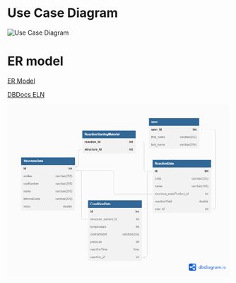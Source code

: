 # Use Case Diagram

![Use Case Diagram](https://github.com/javagurulv/-java_2_monday_february_2023_online/blob/main/team_eln/Use%20Case%20Diagram.png?raw=true)

# ER model

[ER Model](https://dbdiagram.io/embed/64652696dca9fb07c44729d7)

[DBDocs ELN](https://dbdocs.io/thoryur/ELN)

![ELN](https://github.com/javagurulv/-java_2_monday_february_2023_online/blob/main/team_eln/ELN5.png?raw=true)

